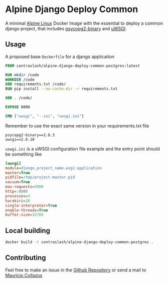 # Alpine Django Deploy Common

A minimal [Alpine Linux](https://alpinelinux.org/) Docker Image with the essential to deploy a common django project, that includes
[psycopg2-binary](https://pypi.org/project/psycopg2-binary/) and [uWSGI](https://pypi.org/project/uWSGI/).

## Usage

A proposed base `Dockerfile` for a django application

```dockerfile
FROM contraslash/alpine-django-deploy-common-postgres:latest

RUN mkdir /code
WORKDIR /code
ADD requirements.txt /code/
RUN pip install --no-cache-dir -r requirements.txt

ADD . /code/

EXPOSE 8000

CMD ["uwsgi", "--ini", "uwsgi.ini"]

```

Remember to use the exact same version in your requirements.txt file

```text
psycopg2-binary==2.8.3
uwsgi==2.0.18 
```

`uswgi.ini` is a uWSGI configuration file example and the entry point should be something like

```ini
[uwsgi]
module=django_project_name.wsgi:application
master=True
pidfile=/tmp/project-master.pid
vacuum=True
max-requests=5000
http=:8000
processes=3
harakiri=20
single-interpreter=True
enable-threads=True
buffer-size=32768
```

## Local building

```bash
docker build -t contraslash/alpine-django-deploy-common-postgres .
```

## Contributing

Feel free to make an issue in the [Github Repository](https://github.com/contraslash/docker-images)
or send a mail to [Mauricio Collazos](mailto:ma0@contraslash.com)
